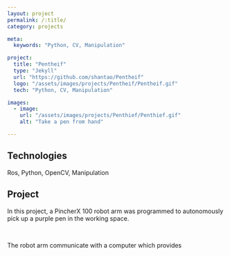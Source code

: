 ```yaml
---
layout: project
permalink: /:title/
category: projects

meta:
  keywords: "Python, CV, Manipulation"

project:
  title: "Pentheif"
  type: "Jekyll"
  url: "https://github.com/shantao/Pentheif"
  logo: "/assets/images/projects/Pentheif/Pentheif.gif"
  tech: "Python, CV, Manipulation"

images:
  - image:
    url: "/assets/images/projects/Penthief/Penthief.gif"
    alt: "Take a pen from hand"

---
```


## Technologies
Ros, Python, OpenCV, Manipulation

## Project

<p>In this project, a PincherX 100 robot arm was programmed to autonomously pick up a purple pen in the working space.</p>
<br>

<p>The robot arm communicate with a computer which provides</p>

<br><br>